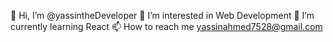 👋 Hi, I’m @yassintheDeveloper
👀 I’m interested in Web Development
🌱 I’m currently learning React
📫 How to reach me yassinahmed7528@gmail.com
